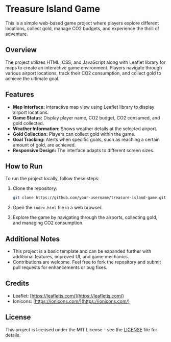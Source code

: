 
# Treasure Island Game

This is a simple web-based game project where players explore different locations, collect gold, manage CO2 budgets, and experience the thrill of adventure.

## Overview

The project utilizes HTML, CSS, and JavaScript along with Leaflet library for maps to create an interactive game environment. Players navigate through various airport locations, track their CO2 consumption, and collect gold to achieve the ultimate goal.

## Features

- **Map Interface:** Interactive map view using Leaflet library to display airport locations.
- **Game Status:** Display player name, CO2 budget, CO2 consumed, and gold collected.
- **Weather Information:** Shows weather details at the selected airport.
- **Gold Collection:** Players can collect gold within the game.
- **Goal Tracking:** Alerts when specific goals, such as reaching a certain amount of gold, are achieved.
- **Responsive Design:** The interface adapts to different screen sizes.

## How to Run

To run the project locally, follow these steps:

1. Clone the repository:

    ```bash
    git clone https://github.com/your-username/treasure-island-game.git
    ```

2. Open the `index.html` file in a web browser.

3. Explore the game by navigating through the airports, collecting gold, and managing CO2 consumption.

## Additional Notes

- This project is a basic template and can be expanded further with additional features, improved UI, and game mechanics.
- Contributions are welcome. Feel free to fork the repository and submit pull requests for enhancements or bug fixes.

## Credits

- Leaflet: [https://leafletjs.com/](https://leafletjs.com/)
- Ionicons: [https://ionicons.com/](https://ionicons.com/)

## License

This project is licensed under the MIT License - see the [LICENSE](LICENSE) file for details.
